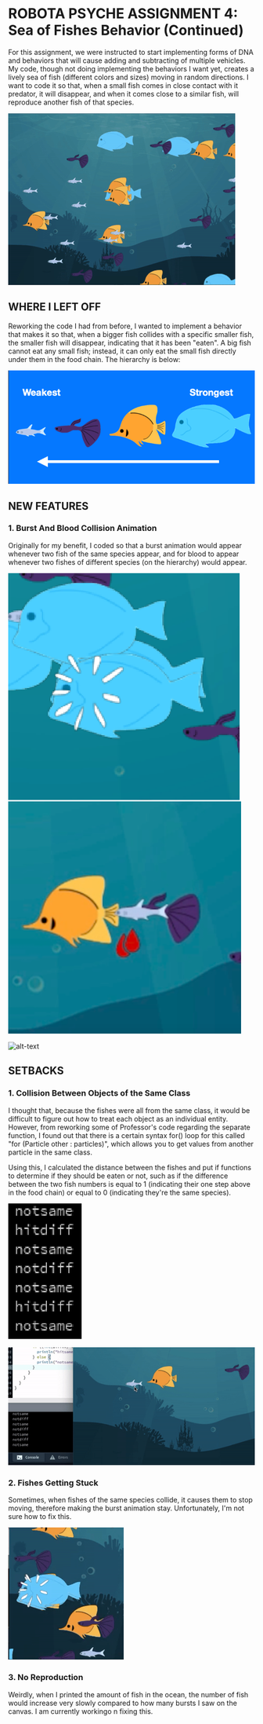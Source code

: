 # ROBOTA PSYCHE ASSIGNMENT 4: Sea of Fishes Behavior (Continued)

For this assignment, we were instructed to start implementing forms of DNA and behaviors that will cause adding and subtracting of multiple vehicles. My code, though not doing implementing the behaviors I want yet, creates a lively sea of fish (different colors and sizes) moving in random directions. I want to code it so that, when a small fish comes in close contact with it predator, it will disappear, and when it comes close to a similar fish, will reproduce another fish of that species.

![alt-text](images/final.gif)

## WHERE I LEFT OFF

Reworking the code I had from before, I wanted to implement a behavior that makes it so that, when a bigger fish collides with a specific smaller fish, the smaller fish will disappear, indicating that it has been "eaten". A big fish cannot eat any small fish; instead, it can only eat the small fish directly under them in the food chain. The hierarchy is below:

![](images/hierarchy.png)

## NEW FEATURES

### 1. Burst And Blood Collision Animation

Originally for my benefit, I coded so that a burst animation would appear whenever two fish of the same species appear, and for blood to appear whenever two fishes of different species (on the hierarchy) would appear.

![](images/burst.png)
![](images/blood.png)

![alt-text](images/oceanburst.gif)

## SETBACKS

### 1. Collision Between Objects of the Same Class

I thought that, because the fishes were all from the same class, it would be difficult to figure out how to treat each object as an individual entity. However, from reworking some of Professor's code regarding the separate function, I found out that there is a certain syntax for() loop for this called "for (Particle other : particles)", which allows you to get values from another particle in the same class.

Using this, I calculated the distance between the fishes and put if functions to determine if they should be eaten or not, such as if the difference between the two fish numbers is equal to 1 (indicating their one step above in the food chain) or equal to 0 (indicating they're the same species).

![](images/print.png)

![alt-text](images/printhit.gif)

### 2. Fishes Getting Stuck

Sometimes, when fishes of the same species collide, it causes them to stop moving, therefore making the burst animation stay. Unfortunately, I'm not sure how to fix this.

![alt-text](images/burststuck.gif)

### 3. No Reproduction

Weirdly, when I printed the amount of fish in the ocean, the number of fish would increase very slowly compared to how many bursts I saw on the canvas. I am currently workingo n fixing this.

